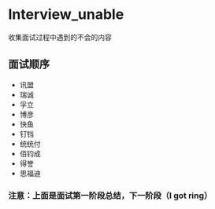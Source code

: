 # Interview_unable
收集面试过程中遇到的不会的内容

## 面试顺序

+ 讯盟
+ 瑞诚
+ 孚立
+ 博彦
+ 快鱼
+ 钉铛
+ 统统付
+ 佰钧成
+ 得誉
+ 思福迪

### 注意：上面是面试第一阶段总结，下一阶段（I got ring）